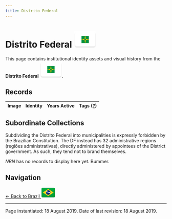```yaml
---
title: Distrito Federal
---
```


# Distrito Federal <img src="../../images/FlagKit/SA/BR/DF/DF@3x.png" class="flagkit-head">

This page contains institutional identity assets and visual history from the **Distrito Federal** <img src="../../images/FlagKit/SA/BR/DF/DF@3x.png" class="flagkit">.

## Records

| Image | Identity | Years Active | Tags ([?](/guide/flags.html#Flags-Aiding-in-Classification)) |
| :---: | :------- | :-----------:| :---: |

## Subordinate Collections

Subdividing the Distrito Federal into municipalities is expressly forbidden by the Brazilian Constitution. The DF instead has 32 administrative regions (regiões administrativas), directly administered by appointees of the District government. As such, they tend not to brand themselves.

*NBN* has no records to display here yet. Bummer.

## Navigation

[← Back to Brazil <img src="../../images/FlagKit/SA/BR/BR@2x.png" class="flagkit">](../BR.html)

---

Page instantiated: 18 August 2019.
Date of last revision: 18 August 2019.